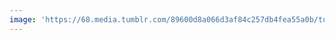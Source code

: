 ```yaml
---
image: 'https://68.media.tumblr.com/89600d8a066d3af84c257db4fea55a0b/tumblr_ndhtiySYm31tbdx3so1_1280.jpg'
---
```

